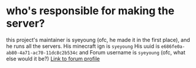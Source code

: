 # who's responsible for making the server?
this project's maintainer is syeyoung (ofc, he made it in the first place), and he runs all the servers.
His minecraft ign is `syeyoung` 
His uuid is `e686fe0a-ab80-4a71-ac70-11dc8c2b534c`
and Forum username is `syeyoung` (ofc, what else would it be?) [Link to forum profile](https://hypixel.net/members/syeyoung.2397238/)
